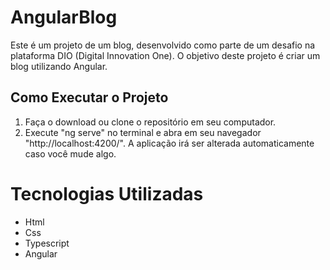 # AngularBlog

Este é um projeto de um blog, desenvolvido como parte de um desafio na plataforma DIO (Digital Innovation One). O objetivo deste projeto é criar um blog utilizando Angular.

## Como Executar o Projeto

1. Faça o download ou clone o repositório em seu computador.
2. Execute "ng serve" no terminal e abra em seu navegador "http://localhost:4200/". A aplicação irá ser alterada automaticamente caso você mude algo.

# Tecnologias Utilizadas

- Html
- Css
- Typescript
- Angular
